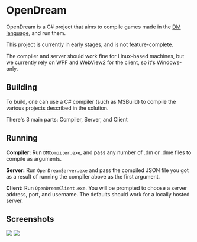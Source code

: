 # OpenDream

OpenDream is a C# project that aims to compile games made in the [DM language], and run them.

This project is currently in early stages, and is not feature-complete.

The compiler and server should work fine for Linux-based machines, but we currently rely on WPF and WebView2 for the client, so it's Windows-only.

## Building

To build, one can use a C# compiler (such as MSBuild) to compile the various projects described in the solution.

There's 3 main parts: Compiler, Server, and Client

## Running

**Compiler:** Run `DMCompiler.exe`, and pass any number of .dm or .dme files to compile as arguments.

**Server:** Run `OpenDreamServer.exe` and pass the compiled JSON file you got as a result of running the compiler above as the first argument.

**Client:** Run `OpenDreamClient.exe`. You will be prompted to choose a server address, port, and username. The defaults should work for a locally hosted server.

## Screenshots

![](https://github.com/wixoaGit/OpenDream/blob/master/screenshot.png?raw=true)
![](https://github.com/wixoaGit/OpenDream/blob/master/screenshot2.png?raw=true)

[DM Language]: http://secure.byond.com/